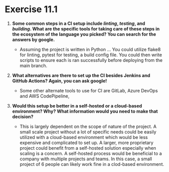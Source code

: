# Exercise 11.1

1. **Some common steps in a CI setup include _linting_, _testing_, and _building_. What are the specific tools for taking care of these steps in the ecosystem of the language you picked? You can search for the answers by google.**

   - Assuming the project is written in Python … You could utilize flake8 for linting, pytest for testing, a build config file. You could then write scripts to ensure each is ran successfully before deploying from the main branch.

2. **What alternatives are there to set up the CI besides Jenkins and GitHub Actions? Again, you can ask google!**

   - Some other alternate tools to use for CI are GitLab, Azure DevOps and AWS CodePipeline,

3. **Would this setup be better in a self-hosted or a cloud-based environment? Why? What information would you need to make that decision?**
   - This is largely dependent on the scope of nature of the project. A small scale project without a lot of specific needs could be easily utilized with a cloud-based environment which would be less expensive and complicated to set up. A larger, more proprietary project could benefit from a self-hosted solution especially when scaling is a concern. A self-hosted process would be beneficial to a company with multiple projects and teams. In this case, a small project of 6 people can likely work fine in a clod-based environment.
